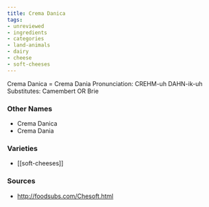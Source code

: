 ```yaml
---
title: Crema Danica
tags:
- unreviewed
- ingredients
- categories
- land-animals
- dairy
- cheese
- soft-cheeses
---
```

Crema Danica = Crema Dania Pronunciation: CREHM-uh DAHN-ik-uh Substitutes: Camembert OR Brie

### Other Names

* Crema Danica
* Crema Dania

### Varieties

* [[soft-cheeses]]

### Sources
* http://foodsubs.com/Chesoft.html
